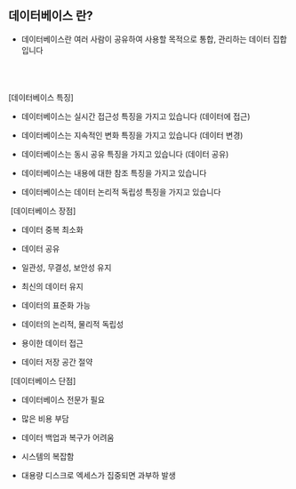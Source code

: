 <h2>데이터베이스 란?</h2> 

- 데이터베이스란 여러 사람이 공유하여 사용할 목적으로 통합, 관리하는 데이터 집합입니다
<br>
<br>
<br>
[데이터베이스 특징]
  
- 데이터베이스는 실시간 접근성 특징을 가지고 있습니다 (데이터에 접근)

- 데이터베이스는 지속적인 변화 특징을 가지고 있습니다 (데이터 변경)

- 데이터베이스는 동시 공유 특징을 가지고 있습니다 (데이터 공유)

- 데이터베이스는 내용에 대한 참조 특징을 가지고 있습니다

- 데이터베이스는 데이터 논리적 독립성 특징을 가지고 있습니다
​

​
[데이터베이스 장점]

- 데이터 중복 최소화

- 데이터 공유

- 일관성, 무결성, 보안성 유지

- 최신의 데이터 유지

- 데이터의 표준화 가능

- 데이터의 논리적, 물리적 독립성

- 용이한 데이터 접근

- 데이터 저장 공간 절약
​

​
[데이터베이스 단점]

- 데이터베이스 전문가 필요

- 많은 비용 부담

- 데이터 백업과 복구가 어려움

- 시스템의 복잡함

- 대용량 디스크로 엑세스가 집중되면 과부하 발생

